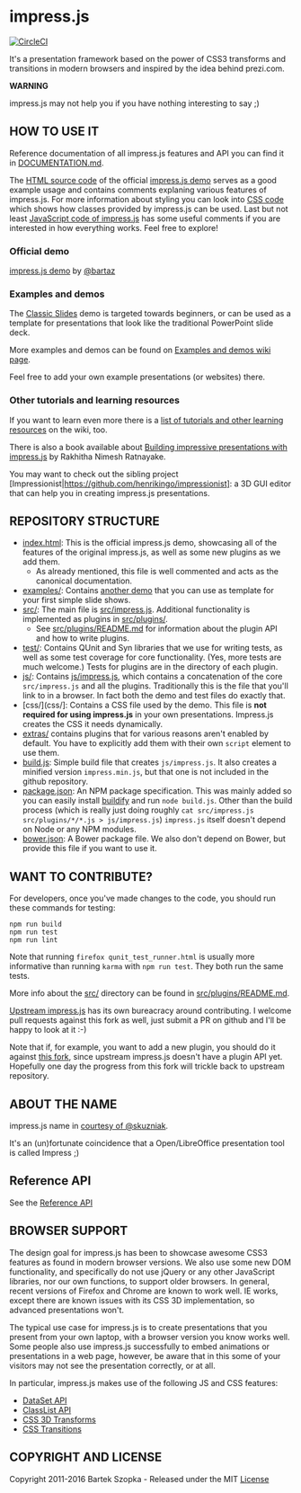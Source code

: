 impress.js
============

[![CircleCI](https://circleci.com/gh/henrikingo/impress.js.svg?style=svg)](https://circleci.com/gh/henrikingo/impress.js)

It's a presentation framework based on the power of CSS3 transforms and
transitions in modern browsers and inspired by the idea behind prezi.com.

**WARNING**

impress.js may not help you if you have nothing interesting to say ;)


HOW TO USE IT
---------------

Reference documentation of all impress.js features and API you can find it in [DOCUMENTATION.md](DOCUMENTATION.md).

The [HTML source code](index.html) of the official [impress.js demo](http://henrikingo.github.io/impress.js/) serves as a good example usage and contains comments explaning various features of impress.js. For more information about styling you can look into [CSS code](css/impress-demo.css) which shows how classes provided by impress.js can be used. Last but not least [JavaScript code of impress.js](js/impress.js) has some useful comments if you are interested in how everything works. Feel free to explore!

### Official demo

[impress.js demo](http://henrikingo.github.io/impress.js/) by [@bartaz](http://twitter.com/bartaz)

### Examples and demos

The [Classic Slides](http://henrikingo.github.io/impress.js/examples/classic-slides/) demo is targeted towards beginners, or can be used as a template for presentations that look like the traditional PowerPoint slide deck.

More examples and demos can be found on [Examples and demos wiki page](http://github.com/impress/impress.js/wiki/Examples-and-demos).

Feel free to add your own example presentations (or websites) there.

### Other tutorials and learning resources

If you want to learn even more there is a [list of tutorials and other learning resources](https://github.com/impress/impress.js/wiki/impress.js-tutorials-and-other-learning-resources)
on the wiki, too.

There is also a book available about [Building impressive presentations with impress.js](http://www.packtpub.com/building-impressive-presentations-with-impressjs/book) by Rakhitha Nimesh Ratnayake.

You may want to check out the sibling project [Impressionist|https://github.com/henrikingo/impressionist]: a 3D GUI editor that can help you in creating impress.js presentations.


REPOSITORY STRUCTURE
--------------------

* [index.html](index.html): This is the official impress.js demo, showcasing all of the features 
  of the original impress.js, as well as some new plugins as we add them.
  * As already mentioned, this file is well commented and acts as the canonical documentation.
* [examples/](examples/): Contains [another demo](examples/classic-slides/index.html)
  that you can use as template for your first simple slide shows.
* [src/](src/): The main file is [src/impress.js](src/impress.js). Additional
  functionality is implemented as plugins in [src/plugins/](src/plugins/).
  * See [src/plugins/README.md](src/plugins/README.md) for information about
    the plugin API and how to write plugins.
* [test/](test/): Contains QUnit and Syn libraries that we use for writing tests,
  as well as some test coverage for core functionality. (Yes, more tests are
  much welcome.) Tests for plugins are in the directory of each plugin.
* [js/](js/): Contains [js/impress.js](js/impress.js), which contains a 
  concatenation of the core `src/impress.js` and all the plugins. Traditionally
  this is the file that you'll link to in a browser. In fact both the demo and
  test files do exactly that.
* [css/](css/]: Contains a CSS file used by the demo. This file is 
  **not required for using impress.js** in your own presentations. Impress.js
  creates the CSS it needs dynamically.
* [extras/](extras/) contains plugins that for various reasons aren't
  enabled by default. You have to explicitly add them with their own `script`
  element to use them.
* [build.js](build.js): Simple build file that creates `js/impress.js`. It also
  creates a minified version `impress.min.js`, but that one is not included in the
  github repository.
* [package.json](build.js): An NPM package specification. This was mainly added
  so you can easily install [buildify](https://www.npmjs.com/package/buildify)
  and run `node build.js`. Other than the build process (which is really just
  doing roughly `cat src/impress.js src/plugins/*/*.js > js/impress.js`) 
  `impress.js` itself doesn't depend on Node or any NPM modules.
* [bower.json](bower.json): A Bower package file. We also don't depend on Bower,
  but provide this file if you want to use it.

WANT TO CONTRIBUTE?
---------------------

For developers, once you've made changes to the code, you should run these commands for testing:

    npm run build
    npm run test
    npm run lint

Note that running `firefox qunit_test_runner.html` is usually more informative than running `karma` with `npm run test`. They both run the same tests.

More info about the [src/](src/) directory can be found in [src/plugins/README.md](src/plugins/README.md).

[Upstream impress.js](https://github.com/impress/impress.js/) has its own bureacracy around contributing. I welcome pull requests against this fork as well, just submit a PR on github and I'll be happy to look at it :-)

Note that if, for example, you want to add a new plugin, you should do it against [this fork](https://github.com/henrikingo/impress.js), since upstream impress.js doesn't have a plugin API yet. Hopefully one day the progress from this fork will trickle back to upstream repository.


ABOUT THE NAME
----------------

impress.js name in [courtesy of @skuzniak](http://twitter.com/skuzniak/status/143627215165333504).

It's an (un)fortunate coincidence that a Open/LibreOffice presentation tool is called Impress ;)

Reference API
--------------

See the [Reference API](DOCUMENTATION.md)

BROWSER SUPPORT
-----------------

The design goal for impress.js has been to showcase awesome CSS3 features as found in modern browser versions. We also use some new DOM functionality, and specifically do not use jQuery or any other JavaScript libraries, nor our own functions, to support older browsers. In general, recent versions of Firefox and Chrome are known to work well. IE works, except there are known issues with its CSS 3D implementation, so advanced presentations won't.

The typical use case for impress.js is to create presentations that you present from your own laptop, with a browser version you know works well. Some people also use impress.js successfully to embed animations or presentations in a web page, however, be aware that in this some of your visitors may not see the presentation correctly, or at all.

In particular, impress.js makes use of the following JS and CSS features:

* [DataSet API](http://caniuse.com/#search=dataset)
* [ClassList API](http://caniuse.com/#search=classlist)
* [CSS 3D Transforms](http://caniuse.com/#search=css%203d)
* [CSS Transitions](http://caniuse.com/#search=css%20transition)

COPYRIGHT AND LICENSE
---------------------

Copyright 2011-2016 Bartek Szopka - Released under the MIT [License](LICENSE)
